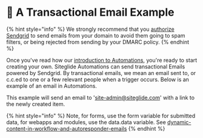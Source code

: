 # 🔹 A Transactional Email Example

{% hint style="info" %}
We strongly recommend that you [authorize Sendgrid](../guides-automations/steps-to-authenticating-sendgrid-emails-on-live-sites.md) to send emails from your domain to avoid them going to spam filters, or being rejected from sending by your DMARC policy.&#x20;
{% endhint %}

Once you've read how our [introduction to Automations](./), you're ready to start creating your own.  Siteglide Automations can send transactional Emails powered by Sendgrid. By transactional emails, we mean an email sent to, or c.c.ed to one or a few relevant people when a trigger occurs. Below is an example of an email in Automations.

This example will send an email to 'site-admin@siteglide.com' with a link to the newly created item.

{% hint style="info" %}
Note, for forms, use the form variable for submitted data, for webapps and modules, use the data.data variable. See [dynamic-content-in-workflow-and-autoresponder-emails](../advanced-automations/dynamic-content-in-workflow-and-autoresponder-emails/ "mention")
{% endhint %}

<figure><img src="https://d258lu9myqkejp.cloudfront.net/attachment_images/f0f073c5beb44a6a98d214a515f6fe53bcc369019c684cac689acb65ef91f41a1679653640212.png" alt=""><figcaption></figcaption></figure>
